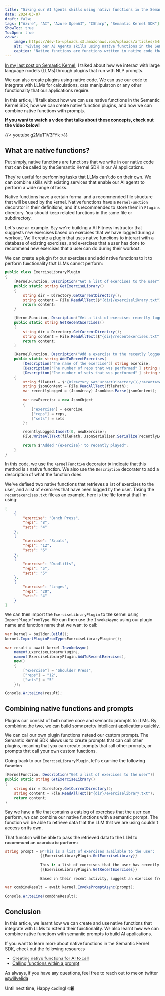 ```yaml
---
title: "Giving our AI Agents skills using native functions in the Semantic Kernel SDK"
date: 2024-03-07
draft: false
tags: ["Azure", "AI", "Azure OpenAI", "CSharp", "Semantic Kernel SDK"]
ShowToc: true
TocOpen: true
cover:
    image: https://dev-to-uploads.s3.amazonaws.com/uploads/articles/54rb66thsa5th1mfe8es.png
    alt: "Giving our AI Agents skills using native functions in the Semantic Kernel SDK"
    caption: "Native functions are functions written in native code that can be called by the Semantic Kernel SDK in an artificially intelligent (AI) application. They're useful for performing tasks that large language models can't do on their own."
---
```


[In my last post on Semantic Kernel](https://www.willvelida.com/posts/create-plugins-semantic-kernel/), I talked about how we interact with large language models (LLMs) through plugins that run with NLP prompts.

We can also create plugins using native code. We can use our code to integrate with LLMs for calculations, data manipulation or any other functionality that our applications require.

In this article, I'll talk about how we can use native functions in the Semantic Kernel SDK, how we can create native function plugins, and how we can combine native functions with prompts.

**If you want to watch a video that talks about these concepts, check out the video below!**

{{< youtube g2MuT1V3FYk >}}

## What are native functions?

Put simply, native functions are functions that we write in our native code that can be called by the Semantic Kernel SDK in our AI applications.

They're useful for performing tasks that LLMs can't do on their own. We can combine skills with existing services that enable our AI agents to perform a wide range of tasks.

Native functions have a certain format and a recommended file structure that will be used by the kernel. Native functions have a `KernelFunction` decorator in their definitions, and it's recommended to store them in `Plugins` directory. You should keep related functions in the same file or subdirectory.

Let's use an example. Say we're building a AI Fitness instructor that suggests new exercises based on exercises that we have logged during a workout. We'll create a plugin that uses native functions to interact with a database of existing exercises, and exercises that a user has done to recommend new exercises that a user can do during their workout.

We can create a plugin for our exercises and add native functions to it to perform functionality that LLMs cannot perform:

```csharp
public class ExerciseLibraryPlugin
{
    [KernelFunction, Description("Get a list of exercises to the user")]
    public static string GetExerciseLibrary()
    {
        string dir = Directory.GetCurrentDirectory();
        string content = File.ReadAllText($"{dir}/exerciselibrary.txt");
        return content;
    }

    [KernelFunction, Description("Get a list of exercises recently logged by the user")]
    public static string GetRecentExercises()
    {
        string dir = Directory.GetCurrentDirectory();
        string content = File.ReadAllText($"{dir}/recentexercises.txt");
        return content;
    }

    [KernelFunction, Description("Add a exercise to the recently logged list")]
    public static string AddToRecentExercises(
        [Description("The name of the exercise")] string exercise,
        [Description("The number of reps that was performed")] string reps,
        [Description("The number of sets that was performed")] string sets)
    {
        string filePath = $"{Directory.GetCurrentDirectory()}/recentexercises.txt";
        string jsonContent = File.ReadAllText(filePath);
        var recentlyLogged = (JsonArray) JsonNode.Parse(jsonContent);

        var newExercise = new JsonObject
        {
            ["exercise"] = exercise,
            ["reps"] = reps,
            ["sets"] = sets
        };

        recentlyLogged.Insert(0, newExercise);
        File.WriteAllText(filePath, JsonSerializer.Serialize(recentlyLogged, new JsonSerializerOptions { WriteIndented = true}));

        return $"Added '{exercise}' to recently played";
    }
}
```

In this code, we use the `KernelFunction` decorator to indicate that this method is a native function. We also use the `Description` decorator to add a description of what the function does.

We've defined two native functions that retrieves a list of exercises to the user, and a list of exercises that have been logged by the user. Taking the `recentexercises.txt` file as an example, here is the file format that I'm using:

```json
[
    {
        "exercise": "Bench Press",
        "reps": "8",
        "sets": "4"
    },
    {
        "exercise": "Squats",
        "reps": "12",
        "sets": "6"
    },
    {
        "exercise": "Deadlifts",
        "reps": "5",
        "sets": "5"
    },
    {
        "exercise": "Lunges",
        "reps": "20",
        "sets": "4"
    }
]
```

We can then import the `ExerciseLibraryPlugin` to the kernel using `ImportPluginFromType`. We can then use the `InvokeAsync` using our plugin name and function name that we want to call:

```csharp
var kernel = builder.Build();
kernel.ImportPluginFromType<ExerciseLibraryPlugin>();

var result = await kernel.InvokeAsync(
    nameof(ExerciseLibraryPlugin),
    nameof(ExerciseLibraryPlugin.AddToRecentExercises),
    new()
    {
        ["exercise"] = "Shoulder Press",
        ["reps"] = "12",
        ["sets"] = "5"
    });

Console.WriteLine(result);
```

## Combining native functions and prompts

Plugins can consist of both native code and semantic prompts to LLMs. By combining the two, we can build some pretty intelligent applications quickly.

We can call our own plugin functions instead our custom prompts. The Semantic Kernel SDK allows us to create prompts that can call other plugins, meaning that you can create prompts that call other prompts, or prompts that call your own custom functions.

Going back to our `ExerciseLibraryPlugin`, let's examine the following function

```csharp
[KernelFunction, Description("Get a list of exercises to the user")]
public static string GetExerciseLibrary()
{
    string dir = Directory.GetCurrentDirectory();
    string content = File.ReadAllText($"{dir}/exerciselibrary.txt");
    return content;
}
```

Say we have a file that contains a catalog of exercises that the user can perform, we can combine our native functions with a semantic prompt. The function will be able to retrieve data that the LLM that we are using couldn't access on its own. 

That function will be able to pass the retrieved data to the LLM to recommend an exercise to perform:

```csharp
string prompt = @"This is a list of exercises available to the user:
                {{ExerciseLibraryPlugin.GetExerciseLibrary}}

                This is a list of exercises that the user has recently performed:
                {{ExerciseLibraryPlugin.GetRecentExercises}}

                Based on their recent activity, suggest an exercise from the list to do next";

var combineResult = await kernel.InvokePromptAsync(prompt);

Console.WriteLine(combineResult);
```

## Conclusion

In this article, we learnt how we can create and use native functions that integrate with LLMs to extend their functionality. We also learnt how we can combine native functions with semantic prompts to build AI applications.

If you want to learn more about native functions in the Semantic Kernel SDK, check out the following resources

- [Creating native functions for AI to call](https://learn.microsoft.com/en-us/semantic-kernel/agents/plugins/using-the-kernelfunction-decorator?tabs=Csharp)
- [Calling functions within a prompt](https://learn.microsoft.com/en-us/semantic-kernel/prompts/calling-nested-functions?tabs=Csharp)

As always, if you have any questions, feel free to reach out to me on twitter [@willvelida](https://twitter.com/willvelida)

Until next time, Happy coding! 🤓🖥️